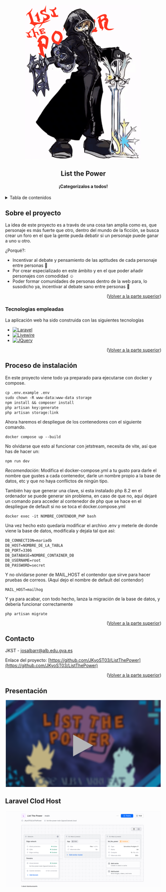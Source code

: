 <a id="readme-top"></a>

<!-- PROJECT LOGO -->
<br />
<div align="center">
  <a href="https://github.com/JKyoST03/ListThePower">
    <img src="https://raw.githubusercontent.com/tetoterritory10/icons/refs/heads/main/IconsNotMine/ListTheRoxas.png" alt="Logo">
  </a>

  <h2 align="center">List the Power</h2>

  <h4 align="center">
    ¡Categorizalos a todos!
  </h4>
</div>

<!-- TABLE OF CONTENTS -->
<details>
  <summary>Tabla de contenidos</summary>
  <ol>
    <li><a href="#sobre-el-proyecto">Sobre el proyecto</a></li>
    <li><a href="#tecnologias-empleadas">Tecnologias empleadas</a></li>
    <li><a href="#proceso-de-instalación">Proceso de instalación</a></li>
    <li><a href="#contacto">Contacto</a></li>
  </ol>
</details>



<!-- ABOUT THE PROJECT -->
## Sobre el proyecto

La idea de este proyecto es a través de una cosa tan amplia como es, que personaje es más fuerte que otro, dentro del mundo de la ficción, se busca crear un foro en el que la gente pueda debatir si un personaje puede ganar a uno u otro.

¿Porqué?:
* Incentivar al debate y pensamiento de las aptitudes de cada personaje entre personas 🧠
* Por crear especializado en este ámbito y en el que poder añadir personajes con comodidad ☺️
* Poder formar comunidades de personas dentro de la web para, lo susodicho ya, incentivar al debate sano entre personas 👥

<p align="right">(<a href="#readme-top">Volver a la parte superior</a>)</p>



### Tecnologias empleadas
La aplicación web ha sido construida con las siguientes tecnologías

* [![Laravel][Laravel.com]][Laravel-url]
* [![Livewire][Livewire.com]][Livewire-url]
* [![JQuery][JQuery.com]][JQuery-url]

<p align="right">(<a href="#readme-top">Volver a la parte superior</a>)</p>

<!-- INSTALLATION -->
## Proceso de instalación

En este proyecto viene todo ya preparado para ejecutarse con docker y compose.

    cp .env.example .env
    sudo chown -R www-data:www-data storage
    npm install && composer install
    php artisan key:generate
    php artisan storage:link

Ahora haremos el despliegue de los contenedores con el siguiente comando.

    docker compose up --build
   
No olvidarse que esto al funcionar con jetstream, necesita de vite, así que has de hacer un:

    npm run dev
  
*Recomendación*: Modifica el docker-compose.yml a tu gusto para darle el nombre que gustes a cada contenedor, darle un nombre propio a la base de datos, etc y que no haya conflictos de ningún tipo.

También hay que generar una clave, si esta instalado php 8.2 en el ordenador se puede generar sin problema, en caso de que no, aquí dejaré un comando para acceder al contenedor de php que se hace en el despliegue de default si no se toca el docker.compose.yml

    docker exec -it NOMBRE_CONTENDOR_PHP bash

Una vez hecho esto quedaría modificar el archivo .env y meterle de donde viene la base de datos, modificala y dejala tal que así:
    
    DB_CONNECTION=mariadb
    DB_HOST=NOMBRE_DE_LA_TABLA
    DB_PORT=3306
    DB_DATABASE=NOMBRE_CONTAINER_DB
    DB_USERNAME=root
    DB_PASSWORD=secret

Y no olvidarse poner de MAIL_HOST el contendor que sirve para hacer pruebas de correos.
(Aquí dejo el nombre de default del contendor)

    MAIL_HOST=mailhog

Y ya para acabar, con todo hecho, lanza la migración de la base de datos, y debería funcionar correctamente

    php artisan migrate

<p align="right">(<a href="#readme-top">Volver a la parte superior</a>)</p>

<!-- CONTACT -->
## Contacto

JKST - josalbarr@alb.edu.gva.es

Enlace del proyecto: [https://github.com/JKyoST03/ListThePower](https://github.com/JKyoST03/ListThePower)


<p align="right">(<a href="#readme-top">Volver a la parte superior</a>)</p>

## Presentación
<div align="center">
    <a href="https://www.canva.com/design/DAGprBFlqJ8/OqOGf7s3cdZoDVooxGHc1Q/edit?utm_content=DAGprBFlqJ8&utm_campaign=designshare&utm_medium=link2&utm_source=sharebutton">
        <img src="presentacion-demo-preview.png" width="500" alt="Presentacion Preview">
    </a>
</div>

## Laravel Clod Host
<div align="center">
    <a href="https://list-the-power-main-2ppow3.laravel.cloud/">
        <img src="laravel-cloud.png" width="500" alt="Presentacion Preview">
    </a>
</div>

<!-- MARKDOWN LINKS & IMAGES -->
<!-- https://www.markdownguide.org/basic-syntax/#reference-style-links -->
[contributors-shield]: https://img.shields.io/github/contributors/othneildrew/Best-README-Template.svg?style=for-the-badge
[contributors-url]: https://github.com/othneildrew/Best-README-Template/graphs/contributors
[forks-shield]: https://img.shields.io/github/forks/othneildrew/Best-README-Template.svg?style=for-the-badge
[forks-url]: https://github.com/othneildrew/Best-README-Template/network/members
[stars-shield]: https://img.shields.io/github/stars/othneildrew/Best-README-Template.svg?style=for-the-badge
[stars-url]: https://github.com/othneildrew/Best-README-Template/stargazers
[issues-shield]: https://img.shields.io/github/issues/othneildrew/Best-README-Template.svg?style=for-the-badge
[issues-url]: https://github.com/othneildrew/Best-README-Template/issues
[license-shield]: https://img.shields.io/github/license/othneildrew/Best-README-Template.svg?style=for-the-badge
[license-url]: https://github.com/othneildrew/Best-README-Template/blob/master/LICENSE.txt
[linkedin-shield]: https://img.shields.io/badge/-LinkedIn-black.svg?style=for-the-badge&logo=linkedin&colorB=555
[linkedin-url]: https://linkedin.com/in/othneildrew
[product-screenshot]: images/screenshot.png
[Next.js]: https://img.shields.io/badge/next.js-000000?style=for-the-badge&logo=nextdotjs&logoColor=white
[Next-url]: https://nextjs.org/
[React.js]: https://img.shields.io/badge/React-20232A?style=for-the-badge&logo=react&logoColor=61DAFB
[React-url]: https://reactjs.org/
[Vue.js]: https://img.shields.io/badge/Vue.js-35495E?style=for-the-badge&logo=vuedotjs&logoColor=4FC08D
[Vue-url]: https://vuejs.org/
[Angular.io]: https://img.shields.io/badge/Angular-DD0031?style=for-the-badge&logo=angular&logoColor=white
[Angular-url]: https://angular.io/
[Svelte.dev]: https://img.shields.io/badge/Svelte-4A4A55?style=for-the-badge&logo=svelte&logoColor=FF3E00
[Svelte-url]: https://svelte.dev/
[Laravel.com]: https://img.shields.io/badge/Laravel-FF2D20?style=for-the-badge&logo=laravel&logoColor=white
[Laravel-url]: https://laravel.com
[Bootstrap.com]: https://img.shields.io/badge/Bootstrap-563D7C?style=for-the-badge&logo=bootstrap&logoColor=white
[Bootstrap-url]: https://getbootstrap.com
[JQuery.com]: https://img.shields.io/badge/jQuery-0769AD?style=for-the-badge&logo=jquery&logoColor=white
[JQuery-url]: https://jquery.com 
[Livewire.com]: https://img.shields.io/badge/Livewire-3C3C3C?style=for-the-badge&logo=laravel&logoColor=white
[Livewire-url]: https://livewire.laravel.com
